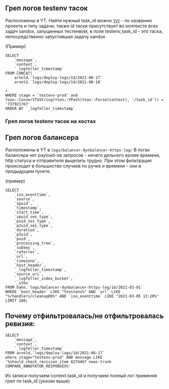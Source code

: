 ## Греп логов testenv тасок
Расположены в YT.
Найти нужный task_id можно [тут](https://testenv.yandex-team.ru/?screen=engine_tasks_status) - по названию проекта и типу задачи, также id таски присутствует во контексте всех задач sandox, запущенных тестенвом, в поле testenv_task_id - это таска, непосредственно запустившая задачу sandox

(Пример)
```
SELECT
    `message`,
    `context`,
    `_logfeller_timestamp`
FROM CONCAT(
    arnold.`logs/deploy-logs/1d/2021-06-17`
    arnold.`logs/deploy-logs/1d/2021-06-18`
    
)
WHERE stage = 'testenv-prod' and Yson::ConvertToString(Yson::YPath(Yson::Parse(context), '/task_id')) = '737921767'
ORDER BY `_logfeller_timestamp`

```

### Греп логов testenv тасок на хостах

## Греп логов балансера
Расположены в YT в `logs/balancer-dynbalancer-https-log/`
В логах балансера нет payload-ов запросов - ничего дельного кроме времени, http статуса и отправителя выцепить трудно. При этом фильтрация происходит в большнстве случаев по ручке и времени - они в предыдущем пункте.

(пример)

```
SELECT
    `iso_eventtime`,
    `source`,
    `spuid`,
    `timestamp`,
    `start_time`,
    `spuid_ses_type`,
    `puid_ses_type`,
    `p2uid_ses_type`,
    `duration`,
    `p2uid`,
    `puid`,
    `processing_tree`,
    `subkey`,
    `referrer`,
    `url`,
    `timezone`,
    `host_header`,
    `_logfeller_timestamp`,
    `source_uri`,
    `_logfeller_index_bucket`,
    `_stbx`
FROM hahn.`logs/balancer-dynbalancer-https-log/1d/2021-03-01`
WHERE `host_header` LIKE "%testenv%" AND `url` LIKE "%/handlers/cleanupDb%" AND `iso_eventtime` LIKE "2021-03-05 13:20%"
LIMIT 100;
```

## Почему отфильтровалась/не отфильтровалась ревизия:

```
SELECT
    `message`,
    `context`,
    `_logfeller_timestamp`
FROM arnold.`logs/deploy-logs/1d/2021-06-17`
where stage="testenv-prod" AND message LIKE '%should_check_revision_item 8274467 news-trunk COMPARE_ANNOTATOR_RESPONSES%'
```
Из записи получаем context.task_id и получаем полный лог применяя греп по task_id (указан выше)
